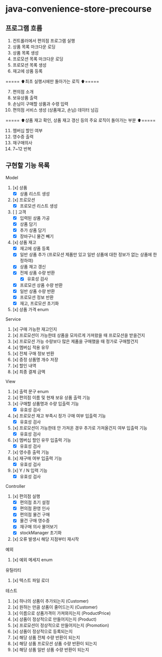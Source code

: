 # java-convenience-store-precourse

## 프로그램 흐름

1. 컨트롤러에서 편의점 프로그램 실행
2. 상품 목록 마크다운 로딩
3. 상품 목록 생성
4. 프로모션 목록 마크다운 로딩
5. 프로모션 목록 생성
6. 재고에 상품 등록

===== ⬆️최초 실행시에만 돌아가는 로직 ⬆️=====

7. 편의점 소개
8. 보유상품 출력
9. 손님이 구매할 상품과 수령 입력
10. 편의점 서비스 생성 (상품재고, 손님) 데이터 넘김

===== ⬆️상품 재고 확인, 상품 재고 갱신 등의 주요 로직이 돌아가는 부분 ⬆️=====

11. 멤버십 할인 여부
12. 영수증 출력
13. 재구매의사
14. 7~12 반복

## 구현할 기능 목록

Model

1. [x] 상품
    * [x] 상품 리스트 생성
2. [x] 프로모션
    * [x] 프로모션 리스트 생성
3. [ ] 고객
    * [x] 입력된 상품 가공
    * [x] 상품 담기
    * [x] 추가 상품 담기
    * [x] 장바구니 물건 빼기
4. [x] 상품 재고
    * [x] 재고에 상품 등록
    * [x] 일반 상품 추가 (프로모션 제품만 있고 일반 상품에 대한 정보가 없는 상품에 한정하여)
    * [x] 상품 재고 갱신
    * [x] 전체 상품 수량 반환
        * [x] 유효성 검사
    * [x] 프로모션 상품 수량 반환
    * [x] 일반 상품 수량 반환
    * [x] 프로모션 정보 반환
    * [x] 재고, 프로모션 초기화
5. [x] 상품 가격 enum

Service

1. [x] 구매 가능한 재고인지
2. [x] 프로모션이 가능한데 상품을 모자르게 가져왔을 때 프로모션을 받을건지
3. [x] 프로모션 가능 수량보다 많은 제품을 구매했을 때 정가로 구매할건지
4. [x] 멤버십 적용 유무
5. [x] 전체 구매 정보 반환
6. [x] 증정 상품명 개수 저장
7. [x] 할인 내역
8. [x] 최종 결제 금액

View

1. [x] 출력 문구 enum
2. [x] 편의점 이름 및 현재 보유 상품 출력 기능
3. [x] 구매할 상품명과 수량 입출력 기능
    * [x] 유효성 검사
4. [x] 프로모션 재고 부족시 정가 구매 여부 입출력 기능
    * [x] 유효성 검사
5. [x] 프로모션이 가능한데 안 가져온 경우 추가로 가져올건지 여부 입출력 기능
    * [x] 유효성 검사
6. [x] 멤버십 할인 유무 입출력 기능
    * [x] 유효성 검사
7. [x] 영수증 출력 기능
8. [x] 재구매 여부 입출력 기능
    * [x] 유효성 검사
9. [x] Y / N 입력 기능
    * [x] 유효성 검사

Controller

1. [x] 편의점 실행
    * [x] 편의점 초기 설정
    * [x] 편의점 환영 인사
    * [x] 편의점 물건 구매
    * [x] 물건 구매 영수증
    * [x] 재구매 의사 물어보기
    * [x] stockManager 초기화
2. [x] 오류 발생시 해당 지점부터 재시작

예외

1. [x] 예외 메세지 enum

유틸리티

1. [x] 텍스트 파일 로더

테스트

1. [x] 하나의 상품이 추가되는지 (Customer)
2. [x] 원하는 만큼 상품이 줄어드는지 (Customer)
3. [x] 이름으로 상품가격이 가져와지는지 (ProductPrice)
4. [x] 상품이 정상적으로 만들어지는지 (Product)
5. [x] 프로모션이 정상적으로 만들어지는지 (Promotion)
6. [x] 상품이 정상적으로 등록되는지
7. [x] 해당 상품 전체 수량 반환이 되는지
8. [x] 해당 상품 프로모션 상품 수량 반환이 되는지
9. [x] 해당 상품 일반 상품 수량 반환이 되는지
